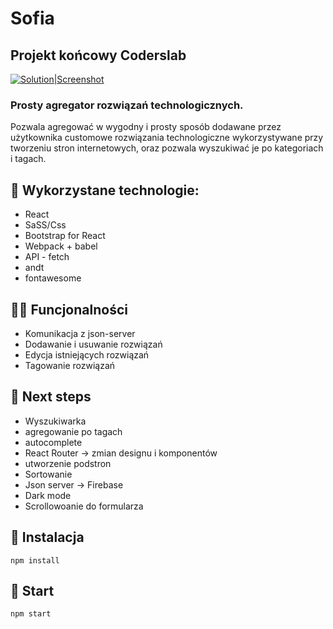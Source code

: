# Sofia

## Projekt końcowy Coderslab

[![Solution|Screenshot](https://i.postimg.cc/hvb1xLLr/Zrzut-ekranu-2021-06-12-001942.png)](https://github.com/piotrpawlowski7/cl_finalproject/)

### Prosty agregator rozwiązań technologicznych.

Pozwala agregować w wygodny i prosty sposób dodawane przez użytkownika customowe rozwiązania technologiczne wykorzystywane przy tworzeniu stron internetowych, oraz pozwala wyszukiwać je po kategoriach i tagach.


## 🔭 Wykorzystane technologie:
- React
- SaSS/Css
- Bootstrap for React
- Webpack + babel
- API - fetch
- andt
- fontawesome

## 👨‍💻  Funcjonalności
- Komunikacja z json-server
- Dodawanie i usuwanie rozwiązań
- Edycja istniejących rozwiązań
- Tagowanie rozwiązań

## 📲 Next steps
- Wyszukiwarka
- agregowanie po tagach
- autocomplete
- React Router -> zmian designu i komponentów
- utworzenie podstron
- Sortowanie
- Json server -> Firebase
- Dark mode
- Scrollowoanie do formularza

## 📝 Instalacja

```
npm install
```

## 📄  Start

```
npm start
```

<!-- Shortlinks: -->
<!-- Github pages deployment: https://piotrpawlowski7.github.io/cl_finalproject/ -->
